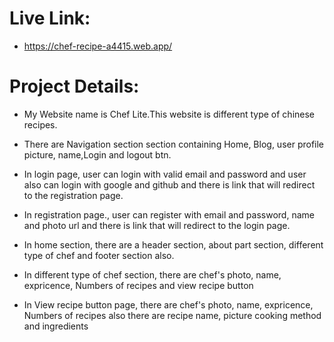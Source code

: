 # Live Link:

- https://chef-recipe-a4415.web.app/

# Project Details:

- My Website name is Chef Lite.This website is different type of chinese recipes.

- There are Navigation section section containing Home, Blog, user profile picture, name,Login and logout btn.

- In login page, user can login with valid email and password and user also can login with google and github and there is link that will redirect to the registration page.

- In registration page., user can register with email and password, name and photo url and there is link that will redirect to the login page.

- In home section, there are a header section, about part section, different type of chef and footer section also.
- In different type of chef section, there are chef's photo, name, expricence, Numbers of recipes and view recipe button
- In View recipe button page, there are chef's photo, name, expricence, Numbers of recipes also there are recipe name, picture cooking method and ingredients
